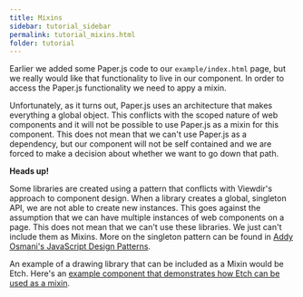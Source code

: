 ```yaml
---
title: Mixins
sidebar: tutorial_sidebar
permalink: tutorial_mixins.html
folder: tutorial
---
```


Earlier we added some Paper.js code to our `example/index.html` page, but we really would like that functionality to live in our component.  In order to access the Paper.js functionality we need to appy a mixin.  


Unfortunately, as it turns out, Paper.js uses an architecture that makes everything a global object.  This conflicts with the scoped nature of web components and it will not be possible to use Paper.js as a mixin for this component. This does not mean that we can't use Paper.js as a dependency, but our component will not be self contained and we are forced to make a decision about whether we want to go down that path.  

<div class="heads-up">
<strong>Heads up!</strong>
<p>Some libraries are created using a pattern that conflicts with Viewdir's approach to
component design. When a library creates a global, singleton API, we are not able to create new instances.  This goes against the assumption that we can have multiple instances of web components on a page.  This does not mean that we can't use these libraries.  We just can't include them as Mixins.  More on the singleton pattern can be found in <a href="https://addyosmani.com/resources/essentialjsdesignpatterns/book/#singletonpatternjavascript">Addy Osmani's JavaScript Design Patterns</a>.</p>
</div>

An example of a drawing library that can be included as a Mixin would be Etch.  Here's an [example component that demonstrates how Etch can be used as a mixin](https://github.com/edsilv/etch-component-test).

